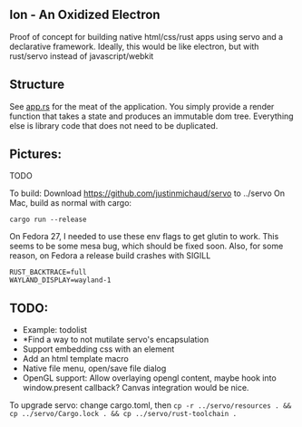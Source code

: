## Ion - An Oxidized Electron
Proof of concept for building native html/css/rust apps using servo and a declarative framework. Ideally, this would be like electron, but with rust/servo instead of javascript/webkit

## Structure
See [app.rs](src/app.rs) for the meat of the application. You simply provide a render function that takes a state and produces an immutable dom tree.
Everything else is library code that does not need to be duplicated.

## Pictures:
TODO

To build:
Download https://github.com/justinmichaud/servo to ../servo
On Mac, build as normal with cargo:
```
cargo run --release
```

On Fedora 27, I needed to use these env flags to get glutin to work. This seems to be some mesa bug, which should be fixed soon.
Also, for some reason, on Fedora a release build crashes with SIGILL
```
RUST_BACKTRACE=full
WAYLAND_DISPLAY=wayland-1
```

## TODO:
- Example: todolist
- *Find a way to not mutilate servo's encapsulation
- Support embedding css with an element
- Add an html template macro
- Native file menu, open/save file dialog
- OpenGL support: Allow overlaying opengl content, maybe hook into window.present callback? Canvas integration would be nice.

To upgrade servo:
change cargo.toml, then `cp -r ../servo/resources . && cp ../servo/Cargo.lock . && cp ../servo/rust-toolchain .`